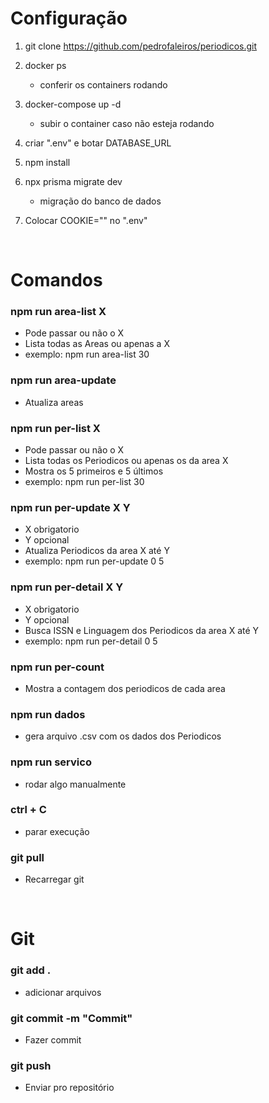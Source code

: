 # Configuração

1. git clone https://github.com/pedrofaleiros/periodicos.git

2. docker ps

   - conferir os containers rodando

3. docker-compose up -d

   - subir o container caso não esteja rodando

4. criar ".env" e botar DATABASE_URL

5. npm install

6. npx prisma migrate dev

   - migração do banco de dados

7. Colocar COOKIE="" no ".env"

<br>

# Comandos

### npm run area-list X

- Pode passar ou não o X
- Lista todas as Areas ou apenas a X
- exemplo: npm run area-list 30

### npm run area-update

- Atualiza areas

### npm run per-list X

- Pode passar ou não o X
- Lista todas os Periodicos ou apenas os da area X
- Mostra os 5 primeiros e 5 últimos
- exemplo: npm run per-list 30

### npm run per-update X Y

- X obrigatorio
- Y opcional
- Atualiza Periodicos da area X até Y
- exemplo: npm run per-update 0 5

### npm run per-detail X Y

- X obrigatorio
- Y opcional
- Busca ISSN e Linguagem dos Periodicos da area X até Y
- exemplo: npm run per-detail 0 5

### npm run per-count

- Mostra a contagem dos periodicos de cada area

### npm run dados

- gera arquivo .csv com os dados dos Periodicos

### npm run servico

- rodar algo manualmente

### ctrl + C

- parar execução

### git pull

- Recarregar git

<br>

# Git

### git add .

- adicionar arquivos

### git commit -m "Commit"

- Fazer commit

### git push

- Enviar pro repositório
